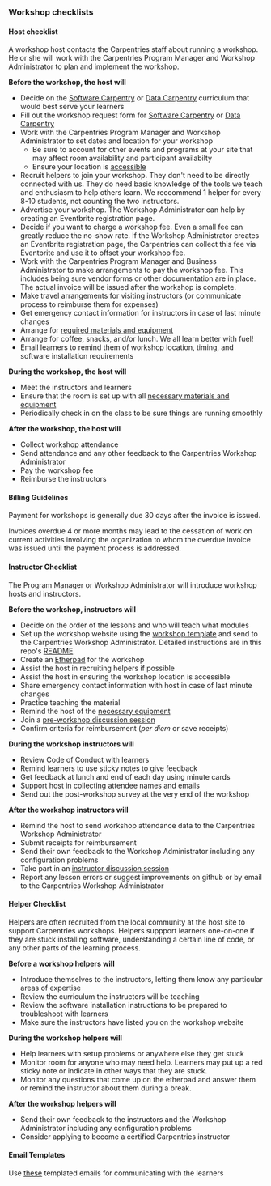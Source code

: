 ### Workshop checklists

#### Host checklist

A workshop host contacts the Carpentries staff about running a workshop.  He or she will work with the Carpentries Program Manager and Workshop Administrator to plan and implement the workshop.

**Before the workshop, the host will**

* Decide on the [Software Carpentry](https://software-carpentry.org/lessons/) or [Data Carpentry](http://www.datacarpentry.org/lessons/) curriculum that would best serve your learners
* Fill out the workshop request form for [Software Carpentry](https://software-carpentry.org/workshops/request/) or [Data Carpentry](http://www.datacarpentry.org/workshops-host/)
* Work with the Carpentries Program Manager and Workshop Administrator to set dates and location for your workshop
    * Be sure to account for other events and programs at your site that may affect room availability and participant availabilty
    * Ensure your location is [accessible](workshop_needs.html#accessibility)
* Recruit helpers to join your workshop. They don't need to be directly connected with us. They do need basic knowledge of the tools we teach and enthusiasm to help others learn.  We reccommend 1 helper for every 8-10 students, not counting the two instructors.
* Advertise your workshop. The Workshop Administrator can help by creating an Eventbrite registration page.
* Decide if you want to charge a workshop fee. Even a small fee can greatly reduce the no-show rate. If the Workshop Administrator creates an Eventbrite registration page, the Carpentries can collect this fee via Eventbrite and use it to offset your workshop fee.
* Work with the Carpentries Program Manager and Business Administrator to make arrangements to pay the workshop fee. This includes being sure vendor forms or other documentation are in place. The actual invoice will be issued after the workshop is complete.
* Make travel arrangements for visiting instructors (or communicate process to reimburse them for expenses)
* Get emergency contact information for instructors in case of last minute changes
* Arrange for [required materials and equipment](workshop_needs.html)
* Arrange for coffee, snacks, and/or lunch. We all learn better with fuel!
* Email learners to remind them of workshop location, timing, and software installation requirements

**During the workshop, the host will**
* Meet the instructors and learners
* Ensure that the room is set up with all [necessary materials and equipment](workshop_needs.html)
* Periodically check in on the class to be sure things are running smoothly

**After the workshop, the host will**
* Collect workshop attendance
* Send attendance and any other feedback to the Carpentries Workshop Administrator
* Pay the workshop fee
* Reimburse the instructors

#### Billing Guidelines
Payment for workshops is generally due 30 days after the invoice is issued.

Invoices overdue 4 or more months may lead to the cessation of work on current activities involving the organization to whom the overdue invoice was issued until the payment process is addressed.


#### Instructor Checklist

The Program Manager or Workshop Administrator will introduce workshop hosts and instructors.

**Before the workshop, instructors will**

* Decide on the order of the lessons and who will teach what modules
* Set up the workshop website using the [workshop template](https://github.com/carpentries/workshop-template) and send to the Carpentries Workshop Administrator.  Detailed instructions are in this repo's [README](https://github.com/carpentries/workshop-template/blob/gh-pages/README.md).
* Create an [Etherpad](https://pad.carpentries.org/) for the workshop
* Assist the host in recruiting helpers if possible
* Assist the host in ensuring the workshop location is accessible
* Share emergency contact information with host in case of last minute changes
* Practice teaching the material
* Remind the host of the [necessary equipment](workshop_needs.html)
* Join a [pre-workshop discussion session](https://pad.carpentries.org/instructor-discussion)
* Confirm criteria for reimbursement (*per diem* or save receipts)

**During the workshop instructors will**

* Review Code of Conduct with learners
* Remind learners to use sticky notes to give feedback
* Get feedback at lunch and end of each day using minute cards
* Support host in collecting attendee names and emails
* Send out the post-workshop survey at the very end of the workshop

**After the workshop instructors will**

* Remind the host to send workshop attendance data to the Carpentries Workshop Administrator
* Submit receipts for reimbursement
* Send their own feedback to the Workshop Administrator including any configuration problems
* Take part in an [instructor discussion session](https://pad.carpentries.org/instructor-discussion)
* Report any lesson errors or suggest improvements on github or by email to the Carpentries Workshop Administrator

#### Helper Checklist

Helpers are often recruited from the local community at the host site to support Carpentries workshops.  Helpers suppport learners one-on-one if they are stuck installing software, understanding a certain line of code, or any other parts of the learning process.

**Before a workshop helpers will**

* Introduce themselves to the instructors, letting them know any particular areas of expertise
* Review the curriculum the instructors will be teaching
* Review the software installation instructions to be prepared to troubleshoot with learners
* Make sure the instructors have listed you on the workshop website


**During the workshop helpers will**

* Help learners with setup problems or anywhere else they get stuck
* Monitor room for anyone who may need help.  Learners may put up a red sticky note or indicate in other ways that they are stuck.
* Monitor any questions that come up on the etherpad and answer them or remind the instructor about them during a break.

**After the workshop helpers will**

* Send their own feedback to the instructors and the Workshop Administrator including any configuration problems
* Consider applying to become a certified Carpentries instructor

#### Email Templates

Use [these](https://docs.carpentries.org/topic_folders/workshop_administration/email_templates.html#from-instructors-and-hosts) templated emails for communicating with the learners
